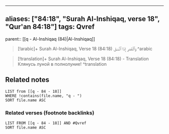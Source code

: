 
---
aliases: ["84:18", "Surah Al-Inshiqaq, verse 18", "Qur'an 84:18"]
tags: Qvref
---

parent:: [[q - Al-Inshiqaq (84)|Al-Inshiqaq]]

> [!arabic]+ Surah Al-Inshiqaq, Verse 18 (84:18)
> <span class="quran-arabic">وَٱلْقَمَرِ إِذَا ٱتَّسَقَ</span>
^arabic

> [!translation]+ Surah Al-Inshiqaq, Verse 18 (84:18) - Translation
> Клянусь луной в полнолуние!
^translation



## Related notes
```dataview
LIST from [[q - 84 - 18]]
WHERE !contains(file.name, "q - ")
SORT file.name ASC
```

### Related verses (footnote backlinks)
```dataview
LIST FROM [[q - 84 - 18]] AND #Qvref
SORT file.name ASC
```


